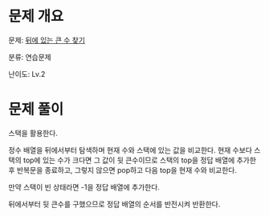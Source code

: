 # 문제 개요

문제: [뒤에 있는 큰 수 찾기](https://school.programmers.co.kr/learn/courses/30/lessons/154539)

분류: 연습문제

난이도: Lv.2

# 문제 풀이

스택을 활용한다.

정수 배열을 뒤에서부터 탐색하며 현재 수와 스택에 있는 값을 비교한다. 현재 수보다 스택의 top에 있는 수가 크다면 그 값이 뒷 큰수이므로 스택의 top을 정답 배열에 추가한 후 반복문을 종료하고, 그렇지 않으면 pop하고 다음 top을 현재 수와 비교한다.

만약 스택이 빈 상태라면 -1을 정답 배열에 추가한다.

뒤에서부터 뒷 큰수를 구했으므로 정답 배열의 순서를 반전시켜 반환한다.
